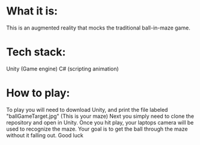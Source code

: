 # What it is:
This is an augmented reality that mocks the traditional ball-in-maze game. 

# Tech stack:
   Unity (Game engine)
   C# (scripting animation)

# How to play:
            
  To play you will need to download Unity, and print the file labeled "ballGameTarget.jpg" (This is your maze)
  Next you simply need to clone the repository and open  in Unity.
  Once you hit play, your laptops camera will be used to recognize the maze.
  Your goal is to get the ball through the maze without it falling out. Good luck 
